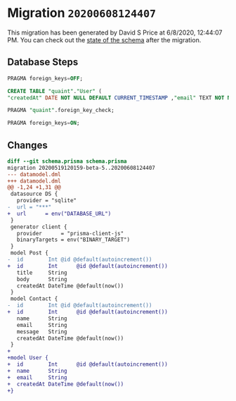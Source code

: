# Migration `20200608124407`

This migration has been generated by David S Price at 6/8/2020, 12:44:07 PM.
You can check out the [state of the schema](./schema.prisma) after the migration.

## Database Steps

```sql
PRAGMA foreign_keys=OFF;

CREATE TABLE "quaint"."User" (
"createdAt" DATE NOT NULL DEFAULT CURRENT_TIMESTAMP ,"email" TEXT NOT NULL  ,"id" INTEGER NOT NULL  PRIMARY KEY AUTOINCREMENT,"name" TEXT NOT NULL  )

PRAGMA "quaint".foreign_key_check;

PRAGMA foreign_keys=ON;
```

## Changes

```diff
diff --git schema.prisma schema.prisma
migration 20200519120159-beta-5..20200608124407
--- datamodel.dml
+++ datamodel.dml
@@ -1,24 +1,31 @@
 datasource DS {
   provider = "sqlite"
-  url = "***"
+  url      = env("DATABASE_URL")
 }
 generator client {
   provider      = "prisma-client-js"
   binaryTargets = env("BINARY_TARGET")
 }
 model Post {
-  id        Int @id @default(autoincrement())
+  id        Int      @id @default(autoincrement())
   title     String
   body      String
   createdAt DateTime @default(now())
 }
 model Contact {
-  id        Int @id @default(autoincrement())
+  id        Int      @id @default(autoincrement())
   name      String
   email     String
   message   String
   createdAt DateTime @default(now())
 }
+
+model User {
+  id        Int      @id @default(autoincrement())
+  name      String
+  email     String
+  createdAt DateTime @default(now())
+}
```


